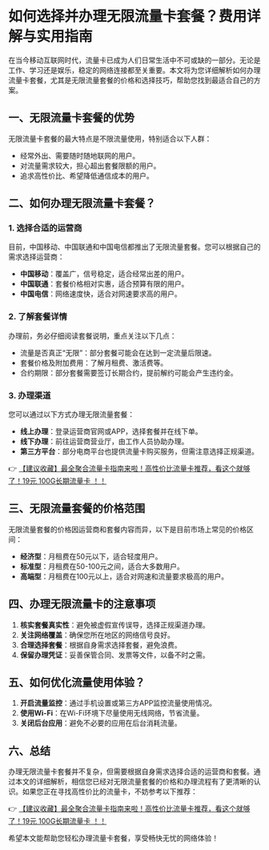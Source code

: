 # 如何选择并办理无限流量卡套餐？费用详解与实用指南

在当今移动互联网时代，流量卡已成为人们日常生活中不可或缺的一部分。无论是工作、学习还是娱乐，稳定的网络连接都至关重要。本文将为您详细解析如何办理流量卡套餐，尤其是无限流量套餐的价格和选择技巧，帮助您找到最适合自己的方案。

## 一、无限流量卡套餐的优势

无限流量卡套餐的最大特点是不限流量使用，特别适合以下人群：
- 经常外出、需要随时随地联网的用户。
- 对流量需求较大，担心超出套餐限额的用户。
- 追求高性价比、希望降低通信成本的用户。

## 二、如何办理无限流量卡套餐？

### 1. 选择合适的运营商
目前，中国移动、中国联通和中国电信都推出了无限流量套餐。您可以根据自己的需求选择运营商：
- **中国移动**：覆盖广，信号稳定，适合经常出差的用户。
- **中国联通**：套餐价格相对实惠，适合预算有限的用户。
- **中国电信**：网络速度快，适合对网速要求高的用户。

### 2. 了解套餐详情
办理前，务必仔细阅读套餐说明，重点关注以下几点：
- 流量是否真正“无限”：部分套餐可能会在达到一定流量后限速。
- 套餐价格及附加费用：了解月租费、激活费等。
- 合约期限：部分套餐需要签订长期合约，提前解约可能会产生违约金。

### 3. 办理渠道
您可以通过以下方式办理无限流量套餐：
- **线上办理**：登录运营商官网或APP，选择套餐并在线下单。
- **线下办理**：前往运营商营业厅，由工作人员协助办理。
- **第三方平台**：部分电商平台也提供流量卡购买服务，但需注意选择正规渠道。

👉 [【建议收藏】最全聚合流量卡指南来啦！高性价比流量卡推荐，看这个就够了！19元 100G长期流量卡 ！！](https://bit.ly/Liuliangka)

## 三、无限流量套餐的价格范围

无限流量套餐的价格因运营商和套餐内容而异，以下是目前市场上常见的价格区间：
- **经济型**：月租费在50元以下，适合轻度用户。
- **标准型**：月租费在50-100元之间，适合大多数用户。
- **高端型**：月租费在100元以上，适合对网速和流量要求极高的用户。

## 四、办理无限流量卡的注意事项

1. **核实套餐真实性**：避免被虚假宣传误导，选择正规渠道办理。
2. **关注网络覆盖**：确保您所在地区的网络信号良好。
3. **合理选择套餐**：根据自身需求选择套餐，避免浪费。
4. **保留办理凭证**：妥善保管合同、发票等文件，以备不时之需。

## 五、如何优化流量使用体验？

1. **开启流量监控**：通过手机设置或第三方APP监控流量使用情况。
2. **使用Wi-Fi**：在Wi-Fi环境下尽量使用无线网络，节省流量。
3. **关闭后台应用**：避免不必要的应用在后台消耗流量。

## 六、总结

办理无限流量卡套餐并不复杂，但需要根据自身需求选择合适的运营商和套餐。通过本文的详细解析，相信您已经对无限流量套餐的价格和办理流程有了更清晰的认识。如果您正在寻找高性价比的流量卡，不妨参考以下推荐：

👉 [【建议收藏】最全聚合流量卡指南来啦！高性价比流量卡推荐，看这个就够了！19元 100G长期流量卡 ！！](https://bit.ly/Liuliangka)

希望本文能帮助您轻松办理流量卡套餐，享受畅快无忧的网络体验！